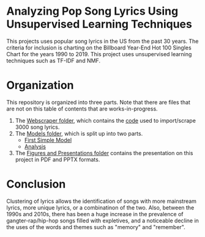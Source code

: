 # Analyzing Pop Song Lyrics Using Unsupervised Learning Techniques
This projects uses popular song lyrics in the US from the past 30 years. The criteria for inclusion is charting on the Billboard Year-End Hot 100 Singles Chart for the years 1990 to 2019. This project uses unsupervised learning techniques such as TF-IDF and NMF.

# Organization
This repository is organized into three parts. Note that there are files that are not on this table of contents that are works-in-progress.

1. The [Webscraper folder](https://github.com/jcpark376/Lyrics_project/tree/master/Webscraper), which contains the [code](https://github.com/jcpark376/Lyrics_project/blob/master/Webscraper/webscraper.ipynb) used to import/scrape 3000 song lyrics.
2. The [Models folder](https://github.com/jcpark376/Lyrics_project/tree/master/Models), which is split up into two parts.
    * [First Simple Model](https://github.com/jcpark376/Lyrics_project/blob/master/Models/First_Simple_Model/first_simple_model.ipynb)
    * [Analysis](https://github.com/jcpark376/Lyrics_project/blob/master/Models/Analysis/analysis_us.ipynb)
3. The [Figures and Presentations folder](https://github.com/jcpark376/Lyrics_project/tree/master/Figures%20and%20Presentation) contains the presentation on this project in PDF and PPTX formats.

# Conclusion
Clustering of lyrics allows the identification of songs with more mainstream lyrics, more unique lyrics, or a combinatinon of the two. Also, between the 1990s and 2010s, there has been a huge increase in the prevalence of gangter-rap/hip-hop songs filled with expletives, and a noticeable decline in the uses of the words and themes such as "memory" and "remember".